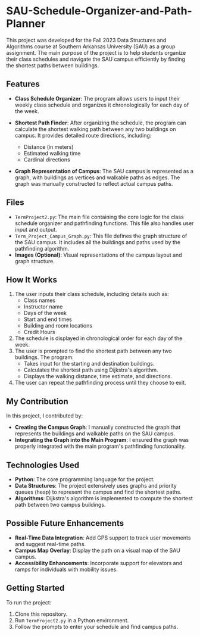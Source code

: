 # SAU-Schedule-Organizer-and-Path-Planner
This project was developed for the Fall 2023 Data Structures and Algorithms course at Southern Arkansas University (SAU) as a group assignment. The main purpose of the project is to help students organize their class schedules and navigate the SAU campus efficiently by finding the shortest paths between buildings.

## Features
* **Class Schedule Organizer**: The program allows users to input their weekly class schedule and organizes it chronologically for each day of the week.

* **Shortest Path Finder**: After organizing the schedule, the program can calculate the shortest walking path between any two buildings on campus. It provides detailed route directions, including:
  * Distance (in meters)
  * Estimated walking time
  * Cardinal directions

* **Graph Representation of Campus**: The SAU campus is represented as a graph, with buildings as vertices and walkable paths as edges. The graph was manually constructed to reflect actual campus paths.
## Files
* `TermProject2.py`: The main file containing the core logic for the class schedule organizer and pathfinding functions. This file also handles user input and output.
* `Term_Project_Campus_Graph.py`: This file defines the graph structure of the SAU campus. It includes all the buildings and paths used by the pathfinding algorithm.
* **Images (Optional)**: Visual representations of the campus layout and graph structure.
## How It Works
1. The user inputs their class schedule, including details such as:
    * Class names
    * Instructor name
    * Days of the week
    * Start and end times
    * Building and room locations
    * Credit Hours
2. The schedule is displayed in chronological order for each day of the week.
3. The user is prompted to find the shortest path between any two buildings. The program:
    * Takes input for the starting and destination buildings.
    * Calculates the shortest path using Dijkstra's algorithm.
    * Displays the walking distance, time estimate, and directions.
4. The user can repeat the pathfinding process until they choose to exit.
## My Contribution
In this project, I contributed by:

* **Creating the Campus Graph**: I manually constructed the graph that represents the buildings and walkable paths on the SAU campus.
* **Integrating the Graph into the Main Program**: I ensured the graph was properly integrated with the main program's pathfinding functionality.
## Technologies Used
* **Python**: The core programming language for the project.
* **Data Structures**: The project extensively uses graphs and priority queues (heap) to represent the campus and find the shortest paths.
* **Algorithms**: Dijkstra's algorithm is implemented to compute the shortest path between two campus buildings.
## Possible Future Enhancements
* **Real-Time Data Integration**: Add GPS support to track user movements and suggest real-time paths.
* **Campus Map Overlay**: Display the path on a visual map of the SAU campus.
* **Accessibility Enhancements**: Incorporate support for elevators and ramps for individuals with mobility issues.
## Getting Started
To run the project:

1. Clone this repository.
2. Run `TermProject2.py` in a Python environment.
3. Follow the prompts to enter your schedule and find campus paths.
